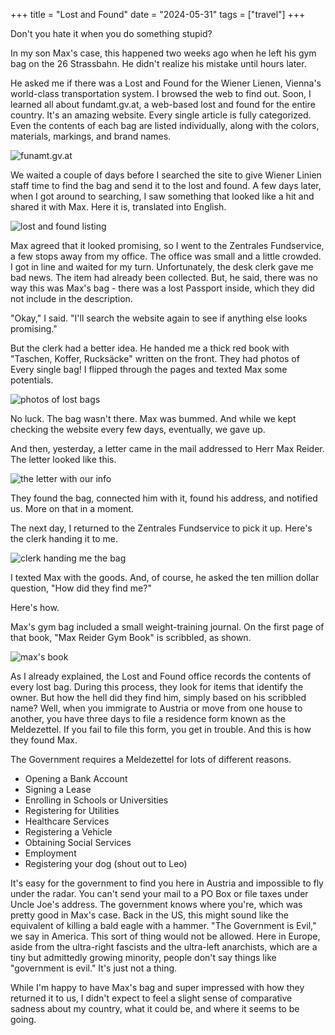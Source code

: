 +++
title = "Lost and Found"
date = "2024-05-31"
tags = ["travel"]
+++

Don't you hate it when you do something stupid? 

In my son Max's case, this happened two weeks ago when he left his gym bag on the 26 Strassbahn. He didn't realize his mistake until hours later.

He asked me if there was a Lost and Found for the Wiener Lienen, Vienna's world-class transportation system. I browsed the web to find out. Soon, I learned all about fundamt.gv.at, a web-based lost and found for the entire country. It's an amazing website. Every single article is fully categorized. Even the contents of each bag are listed individually, along with the colors, materials, markings, and brand names.

![funamt.gv.at](/images/matt/travel-blog/fundservice.png)

We waited a couple of days before I searched the site to give Wiener Linien staff time to find the bag and send it to the lost and found. A few days later, when I got around to searching, I saw something that looked like a hit and shared it with Max. Here it is, translated into English.

![lost and found listing](/images/matt/travel-blog/listing.png)

Max agreed that it looked promising, so I went to the Zentrales Fundservice, a few stops away from my office. The office was small and a little crowded. I got in line and waited for my turn. Unfortunately, the desk clerk gave me bad news. The item had already been collected. But, he said, there was no way this was Max's bag - there was a lost Passport inside, which they did not include in the description.

"Okay," I said. "I'll search the website again to see if anything else looks promising." 

But the clerk had a better idea. He handed me a thick red book with "Taschen, Koffer, Rucksäcke" written on the front. They had photos of Every single bag! I flipped through the pages and texted Max some potentials. 

![photos of lost bags](/images/matt/travel-blog/bags.png)

No luck. The bag wasn't there. Max was bummed. And while we kept checking the website every few days, eventually, we gave up.

And then, yesterday, a letter came in the mail addressed to Herr Max Reider. The letter looked like this.

![the letter with our info](/images/matt/travel-blog/lost-letter.png)

They found the bag, connected him with it, found his address, and notified us. More on that in a moment. 

The next day, I returned to the Zentrales Fundservice to pick it up. Here's the clerk handing it to me.

![clerk handing me the bag](/images/matt/travel-blog/clerk2.png)

I texted Max with the goods. And, of course, he asked the ten million dollar question, "How did they find me?" 

Here's how.

Max's gym bag included a small weight-training journal. On the first page of that book, "Max Reider Gym Book" is scribbled, as shown.

![max's book](/images/matt/travel-blog/maxbook.png)

As I already explained, the Lost and Found office records the contents of every lost bag. During this process, they look for items that identify the owner. But how the hell did they find him, simply based on his scribbled name? Well, when you immigrate to Austria or move from one house to another, you have three days to file a residence form known as the Meldezettel. If you fail to file this form, you get in trouble. And this is how they found Max.

The Government requires a Meldezettel for lots of different reasons.

- Opening a Bank Account
- Signing a Lease
- Enrolling in Schools or Universities
- Registering for Utilities
- Healthcare Services
- Registering a Vehicle
- Obtaining Social Services
- Employment
- Registering your dog (shout out to Leo)

It's easy for the government to find you here in Austria and impossible to fly under the radar. You can't send your mail to a PO Box or file taxes under Uncle Joe's address. The government knows where you're, which was pretty good in Max's case. Back in the US, this might sound like the equivalent of killing a bald eagle with a hammer. "The Government is Evil," we say in America. This sort of thing would not be allowed. Here in Europe, aside from the ultra-right fascists and the ultra-left anarchists, which are a tiny but admittedly growing minority, people don't say things like "government is evil." It's just not a thing. 

While I'm happy to have Max's bag and super impressed with how they returned it to us, I didn't expect to feel a slight sense of comparative sadness about my country, what it could be, and where it seems to be going.
